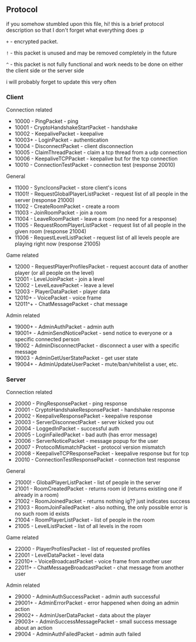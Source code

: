 ## Protocol

if you somehow stumbled upon this file, hi! this is a brief protocol description so that I don't forget what everything does :p

`+` - encrypted packet.

`!` - this packet is unused and may be removed completely in the future

`^` - this packet is not fully functional and work needs to be done on either the client side or the server side

i will probably forget to update this very often

### Client

Connection related

* 10000 - PingPacket - ping
* 10001 - CryptoHandshakeStartPacket - handshake
* 10002 - KeepalivePacket - keepalive
* 10003+ - LoginPacket - authentication
* 10004 - DisconnectPacket - client disconnection
* 10005 - ClaimThreadPacket - claim a tcp thread from a udp connection
* 10006 - KeepaliveTCPPacket - keepalive but for the tcp connection
* 10010 - ConnectionTestPacket - connection test (response 20010)

General

* 11000 - SyncIconsPacket - store client's icons
* 11001! - RequestGlobalPlayerListPacket - request list of all people in the server (response 21000)
* 11002 - CreateRoomPacket - create a room
* 11003 - JoinRoomPacket - join a room
* 11004 - LeaveRoomPacket - leave a room (no need for a response)
* 11005 - RequestRoomPlayerListPacket - request list of all people in the given room (response 21004)
* 11006 - RequestLevelListPacket - request list of all levels people are playing right now (response 21005)

Game related

* 12000 - RequestPlayerProfilesPacket - request account data of another player (or all people on the level)
* 12001 - LevelJoinPacket - join a level
* 12002 - LevelLeavePacket - leave a level
* 12003 - PlayerDataPacket - player data
* 12010+ - VoicePacket - voice frame
* 12011^+ - ChatMessagePacket - chat message

Admin related

* 19000+ - AdminAuthPacket - admin auth
* 19001+ - AdminSendNoticePacket - send notice to everyone or a specific connected person
* 19002 - AdminDisconnectPacket - disconnect a user with a specific message
* 19003 - AdminGetUserStatePacket - get user state
* 19004+ - AdminUpdateUserPacket - mute/ban/whitelist a user, etc.

### Server

Connection related

* 20000 - PingResponsePacket - ping response
* 20001 - CryptoHandshakeResponsePacket - handshake response
* 20002 - KeepaliveResponsePacket - keepalive response
* 20003 - ServerDisconnectPacket - server kicked you out
* 20004 - LoggedInPacket - successful auth
* 20005 - LoginFailedPacket - bad auth (has error message)
* 20006 - ServerNoticePacket - message popup for the user
* 20007 - ProtocolMismatchPacket - protocol version mismatch
* 20008 - KeepaliveTCPResponsePacket - keepalive response but for tcp
* 20010 - ConnectionTestResponsePacket - connection test response

General

* 21000! - GlobalPlayerListPacket - list of people in the server
* 21001 - RoomCreatedPacket - returns room id (returns existing one if already in a room)
* 21002 - RoomJoinedPacket - returns nothing ig?? just indicates success
* 21003 - RoomJoinFailedPacket - also nothing, the only possible error is no such room id exists
* 21004 - RoomPlayerListPacket - list of people in the room
* 21005 - LevelListPacket - list of all levels in the room

Game related

* 22000 - PlayerProfilesPacket - list of requested profiles
* 22001 - LevelDataPacket - level data
* 22010+ - VoiceBroadcastPacket - voice frame from another user
* 22011+ - ChatMessageBroadcastPacket - chat message from another user

Admin related

* 29000 - AdminAuthSuccessPacket - admin auth successful
* 29001+ - AdminErrorPacket - error happened when doing an admin action
* 29002+ - AdminUserDataPacket - data about the player
* 29003+ - AdminSuccessMessagePacket - small success message about an action
* 29004 - AdminAuthFailedPacket - admin auth failed